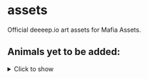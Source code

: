 # assets
Official deeeep.io art assets for Mafia Assets. 

## Animals yet to be added:
<details>
<summary>Click to show</summary>

anglerfish  

barracuda

baskingshark

beakedwhale

beaver

belugawhale

bowheadwhale

cococrab

coel

colossalsquid

cookiecuttershark

dolphin

dragonfish

electriceel

eleseal

frilledshark

frogfish

giantpacificocto

salamander

sinophore

giantsquid

gobshark

gulpereel

halibut

hippo

humboldtsquid

humpbackwhale

japanesespidercrab

leatherbackseaturtle

leopardseal

lionfish

lionmanejellyfish

lobster

mahi

manatee

mantaray

mantisshriimp

marlin

megamouth

moray

wrasse

narwhal

oarfish

octopus

penguin

polarbear

sarcasticfringehead

sealion

seaotter

snake

snapping turtle

stonefish

sunfish

hammerheadshark

walrsus

wobbegong

wolfeel
</details>
